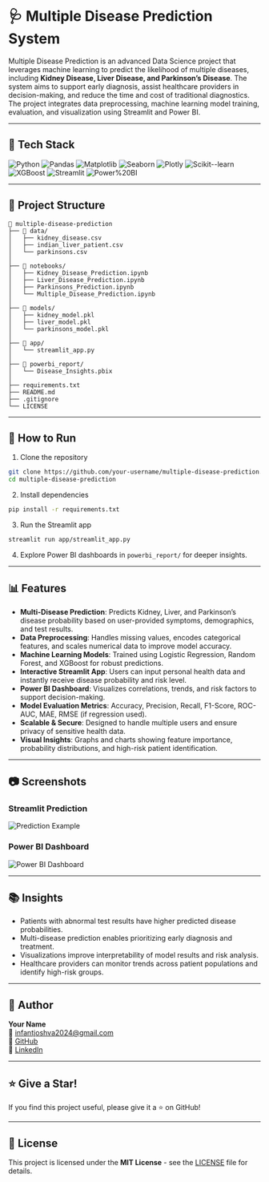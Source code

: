 # 🩺 Multiple Disease Prediction System

Multiple Disease Prediction is an advanced Data Science project that leverages machine learning to predict the likelihood of multiple diseases, including **Kidney Disease, Liver Disease, and Parkinson’s Disease**. The system aims to support early diagnosis, assist healthcare providers in decision-making, and reduce the time and cost of traditional diagnostics. The project integrates data preprocessing, machine learning model training, evaluation, and visualization using Streamlit and Power BI.

---

## 🔧 Tech Stack

![Python](https://img.shields.io/badge/Python-3.8%2B-gray?logo=python&logoColor=white&labelColor=3776AB)
![Pandas](https://img.shields.io/badge/Pandas-Data%20Processing-gray?logo=pandas&logoColor=white&labelColor=150458)
![Matplotlib](https://img.shields.io/badge/Matplotlib-Visualizations-gray?logo=matplotlib&logoColor=white&labelColor=11557c)
![Seaborn](https://img.shields.io/badge/Seaborn-Visualizations-gray?logo=seaborn&logoColor=white&labelColor=1F77B4)
![Plotly](https://img.shields.io/badge/Plotly-Visualizations-gray?logo=plotly&logoColor=white&labelColor=11557c)
![Scikit--learn](https://img.shields.io/badge/Scikit--learn-ML%20Models-gray?logo=scikit-learn&logoColor=white&labelColor=f89939)
![XGBoost](https://img.shields.io/badge/XGBoost-Gradient%20Boosting-gray?logo=xgboost&logoColor=white&labelColor=2E8B57)
![Streamlit](https://img.shields.io/badge/Streamlit-Web%20App-gray?logo=streamlit&logoColor=white&labelColor=FF4B4B)
![Power%20BI](https://img.shields.io/badge/Power%20BI-Dashboard-gray?logo=power-bi&logoColor=white&labelColor=F2C811)

---

## 📁 Project Structure

```
📂 multiple-disease-prediction
├── 📁 data/
│   ├── kidney_disease.csv
│   ├── indian_liver_patient.csv
│   └── parkinsons.csv
│
├── 📁 notebooks/
│   ├── Kidney_Disease_Prediction.ipynb
│   ├── Liver_Disease_Prediction.ipynb
│   ├── Parkinsons_Prediction.ipynb
│   └── Multiple_Disease_Prediction.ipynb
│
├── 📁 models/
│   ├── kidney_model.pkl
│   ├── liver_model.pkl
│   └── parkinsons_model.pkl
│
├── 📁 app/
│   └── streamlit_app.py
│
├── 📁 powerbi_report/
│   └── Disease_Insights.pbix
│
├── requirements.txt
├── README.md
├── .gitignore
└── LICENSE
```

---

## 🚀 How to Run

1. Clone the repository  
```bash
git clone https://github.com/your-username/multiple-disease-prediction.git
cd multiple-disease-prediction
```

2. Install dependencies  
```bash
pip install -r requirements.txt
```

3. Run the Streamlit app  
```bash
streamlit run app/streamlit_app.py
```

4. Explore Power BI dashboards in `powerbi_report/` for deeper insights.

---

## 📊 Features

- **Multi-Disease Prediction**: Predicts Kidney, Liver, and Parkinson’s disease probability based on user-provided symptoms, demographics, and test results.  
- **Data Preprocessing**: Handles missing values, encodes categorical features, and scales numerical data to improve model accuracy.  
- **Machine Learning Models**: Trained using Logistic Regression, Random Forest, and XGBoost for robust predictions.  
- **Interactive Streamlit App**: Users can input personal health data and instantly receive disease probability and risk level.  
- **Power BI Dashboard**: Visualizes correlations, trends, and risk factors to support decision-making.  
- **Model Evaluation Metrics**: Accuracy, Precision, Recall, F1-Score, ROC-AUC, MAE, RMSE (if regression used).  
- **Scalable & Secure**: Designed to handle multiple users and ensure privacy of sensitive health data.  
- **Visual Insights**: Graphs and charts showing feature importance, probability distributions, and high-risk patient identification.  

---

## 📷 Screenshots

### Streamlit Prediction
![Prediction Example](https://via.placeholder.com/600x300?text=Prediction+Example)

### Power BI Dashboard
![Power BI Dashboard](https://via.placeholder.com/600x300?text=PowerBI+Report)

---

## 📚 Insights

- Patients with abnormal test results have higher predicted disease probabilities.  
- Multi-disease prediction enables prioritizing early diagnosis and treatment.  
- Visualizations improve interpretability of model results and risk analysis.  
- Healthcare providers can monitor trends across patient populations and identify high-risk groups.  

---

## 👤 Author

**Your Name**  
📧 infantjoshva2024@gmail.com  
🐙 [GitHub](https://github.com/Infant-Joshva)  
🔗 [LinkedIn](https://www.linkedin.com/in/infant-joshva)

---

## ⭐ Give a Star!

If you find this project useful, please give it a ⭐ on GitHub!

---

## 📜 License

This project is licensed under the **MIT License** - see the [LICENSE](LICENSE) file for details.
